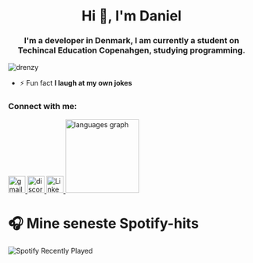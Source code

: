 <h1 align="center">Hi 👋, I'm Daniel</h1>
<h3 align="center">I'm a developer in Denmark, I am currently a student on Techincal Education Copenahgen, studying programming.</h3>

<p align="left"> <img src="https://komarev.com/ghpvc/?username=drenzy&label=Profile%20views&color=0e75b6&style=flat" alt="drenzy" /> </p>

- ⚡ Fun fact **I laugh at my own jokes**

<h3 align="left">Connect with me:</h3>
<a href="mailto:dnhartwich@gmail.com">
  <img
    src="https://img.shields.io/static/v1?message=Gmail&logo=gmail&label=&color=D14836&logoColor=white&labelColor=&style=for-the-badge"
   alt="gmail logo"
    height="35"
  />
</a>

<a href="https://discord.com/users/209628368772136961">
  <img
    src="https://img.shields.io/static/v1?message=Discord&logo=discord&label=&color=7289DA&logoColor=white&labelColor=&style=for-the-badge"
    alt="discord logo"
    height="35"
  />
</a>

<a href="https://linkedin.com/in/daniel-nikolaj-hartwich-b502a4255" target="_blank" rel="noopener noreferrer">
  <img
    src="https://img.shields.io/static/v1?message=LinkedIn&logo=linkedin&label=&color=0077B5&logoColor=white&labelColor=&style=for-the-badge"
    alt="LinkedIn"
    height="35"
  />
</a>

<img src="https://github-readme-stats.vercel.app/api/top-langs?username=drenzy&locale=en&hide_title=false&layout=compact&card_width=320&langs_count=5&theme=dracula&hide_border=false" height="150" alt="languages graph"  />




# 🎧 Mine seneste Spotify-hits

![Spotify Recently Played](https://spotify-recently-played-readme.vercel.app/api?user=demoliziandan&count=8&width=500&unique=true)


